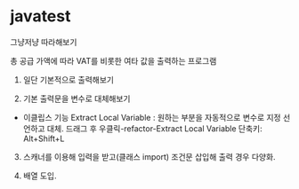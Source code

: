 # javatest
그냥저냥 따라해보기

총 공급 가액에 따라 VAT를 비롯한 여타 값을 출력하는 프로그램

1. 일단 기본적으로 출력해보기

2. 기본 출력문을 변수로 대체해보기

* 이클립스 기능 Extract Local Variable : 원하는 부분을 자동적으로 변수로 지정 선언하고 대체.
드래그 후 우클릭-refactor-Extract Local Variable
단축키: Alt+Shift+L

3. 스캐너를 이용해 입력을 받고(클래스 import) 조건문 삽입해 출력 경우 다양화.

4. 배열 도입.